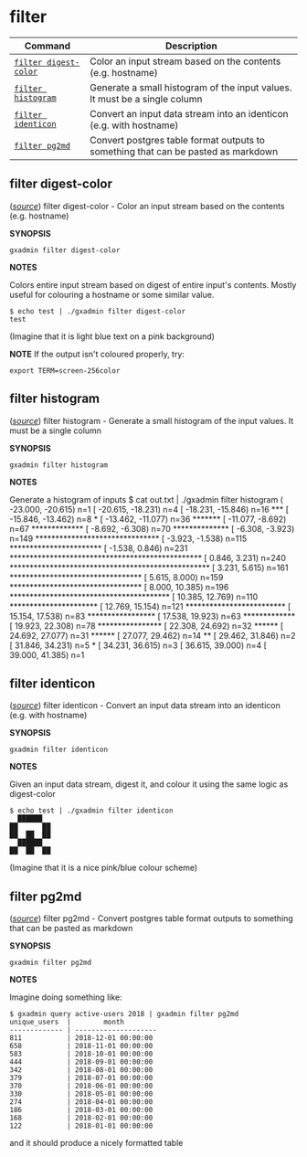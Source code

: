 # filter

Command | Description
------- | -----------
[`filter digest-color`](#filter-digest-color) | Color an input stream based on the contents (e.g. hostname)
[`filter histogram`](#filter-histogram) | Generate a small histogram of the input values. It must be a single column 
[`filter identicon`](#filter-identicon) | Convert an input data stream into an identicon (e.g. with hostname)
[`filter pg2md`](#filter-pg2md) | Convert postgres table format outputs to something that can be pasted as markdown

## filter digest-color

([*source*](https://github.com/galaxyproject/gxadmin/search?q=filter_digest-color&type=Code))
filter digest-color -  Color an input stream based on the contents (e.g. hostname)

**SYNOPSIS**

    gxadmin filter digest-color

**NOTES**

Colors entire input stream based on digest of entire input's contents.
Mostly useful for colouring a hostname or some similar value.

    $ echo test | ./gxadmin filter digest-color
    test

(Imagine that it is light blue text on a pink background)

**NOTE** If the output isn't coloured properly, try:

    export TERM=screen-256color


## filter histogram

([*source*](https://github.com/galaxyproject/gxadmin/search?q=filter_histogram&type=Code))
filter histogram -  Generate a small histogram of the input values. It must be a single column 

**SYNOPSIS**

    gxadmin filter histogram

**NOTES**

Generate a histogram of inputs
    $ cat out.txt | ./gxadmin filter histogram
    ( -23.000,  -20.615) n=1
    [ -20.615,  -18.231) n=4
    [ -18.231,  -15.846) n=16    ***
    [ -15.846,  -13.462) n=8     *
    [ -13.462,  -11.077) n=36    *******
    [ -11.077,   -8.692) n=67    *************
    [  -8.692,   -6.308) n=70    **************
    [  -6.308,   -3.923) n=149   *******************************
    [  -3.923,   -1.538) n=115   ***********************
    [  -1.538,    0.846) n=231   ************************************************
    [   0.846,    3.231) n=240   **************************************************
    [   3.231,    5.615) n=161   *********************************
    [   5.615,    8.000) n=159   *********************************
    [   8.000,   10.385) n=196   ****************************************
    [  10.385,   12.769) n=110   **********************
    [  12.769,   15.154) n=121   *************************
    [  15.154,   17.538) n=83    *****************
    [  17.538,   19.923) n=63    *************
    [  19.923,   22.308) n=78    ****************
    [  22.308,   24.692) n=32    ******
    [  24.692,   27.077) n=31    ******
    [  27.077,   29.462) n=14    **
    [  29.462,   31.846) n=2
    [  31.846,   34.231) n=5     *
    [  34.231,   36.615) n=3
    [  36.615,   39.000) n=4
    [  39.000,   41.385) n=1


## filter identicon

([*source*](https://github.com/galaxyproject/gxadmin/search?q=filter_identicon&type=Code))
filter identicon -  Convert an input data stream into an identicon (e.g. with hostname)

**SYNOPSIS**

    gxadmin filter identicon

**NOTES**

Given an input data stream, digest it, and colour it using the same logic as digest-color

    $ echo test | ./gxadmin filter identicon
      ██████
    ██      ██
    ██  ██  ██
      ██████
    ██  ██  ██

(Imagine that it is a nice pink/blue colour scheme)


## filter pg2md

([*source*](https://github.com/galaxyproject/gxadmin/search?q=filter_pg2md&type=Code))
filter pg2md -  Convert postgres table format outputs to something that can be pasted as markdown

**SYNOPSIS**

    gxadmin filter pg2md

**NOTES**

Imagine doing something like:

    $ gxadmin query active-users 2018 | gxadmin filter pg2md
    unique_users  |        month
    ------------- | --------------------
    811           | 2018-12-01 00:00:00
    658           | 2018-11-01 00:00:00
    583           | 2018-10-01 00:00:00
    444           | 2018-09-01 00:00:00
    342           | 2018-08-01 00:00:00
    379           | 2018-07-01 00:00:00
    370           | 2018-06-01 00:00:00
    330           | 2018-05-01 00:00:00
    274           | 2018-04-01 00:00:00
    186           | 2018-03-01 00:00:00
    168           | 2018-02-01 00:00:00
    122           | 2018-01-01 00:00:00

and it should produce a nicely formatted table


